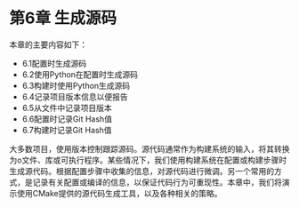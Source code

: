 # 第6章 生成源码

本章的主要内容如下：

* 6.1配置时生成源码
* 6.2使用Python在配置时生成源码
* 6.3构建时使用Python生成源码
* 6.4记录项目版本信息以便报告
* 6.5从文件中记录项目版本
* 6.6配置时记录Git Hash值
* 6.7构建时记录Git Hash值

大多数项目，使用版本控制跟踪源码。源代码通常作为构建系统的输入，将其转换为o文件、库或可执行程序。某些情况下，我们使用构建系统在配置或构建步骤时生成源代码。根据配置步骤中收集的信息，对源代码进行微调。另一个常用的方式，是记录有关配置或编译的信息，以保证代码行为可重现性。本章中，我们将演示使用CMake提供的源代码生成工具，以及各种相关的策略。

